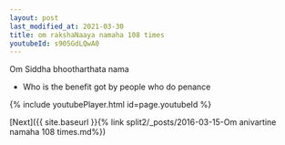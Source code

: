 ```yaml
---
layout: post
last_modified_at: 2021-03-30
title: om rakshaNaaya namaha 108 times
youtubeId: s905GdLQwA0
---
```

 
 
Om Siddha bhootharthata nama 
 
 -  Who is the benefit got by people who do penance 
 
  
 
  
 
 
 
 
 
 


{% include youtubePlayer.html id=page.youtubeId %}
 
[Next]({{ site.baseurl }}{% link  split2/_posts/2016-03-15-Om anivartine namaha 108 times.md%})
 
